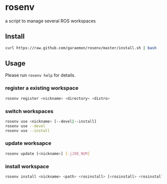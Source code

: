 # rosenv
a script to manage several ROS workspaces

## Install
```sh
curl https://raw.github.com/garaemon/rosenv/master/install.sh | bash
```

## Usage
Please run `rosenv help` for details.
### register a existing workspace
```sh
rosenv register <nickname> <directory> <distro>
```

### switch workspaces
```sh
rosenv use <nickname> [--devel|--install]
rosenv use --devel
rosenv use --install
```

### update worksapce
```sh
rosenv update [<nickname>] [-jJOB_NUM]
```

### install workspace
```sh
rosenv install <nickname> <path> <rosinstall> [<rosinstall> <rosinstall> ...] [--rosbuild]
```
